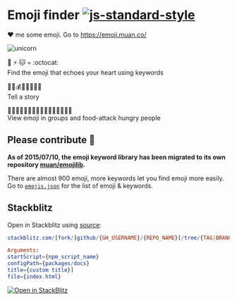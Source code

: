 # Emoji finder [![js-standard-style](https://img.shields.io/badge/code%20style-standard-brightgreen.svg?style=flat)](https://github.com/feross/standard)

:heart: me some emoji. Go to https://emoji.muan.co/

![unicorn](http://cl.ly/image/1p110H2M0r0O/unicorn.gif)

:octopus: :zap: :cat: = :octocat:<br />
Find the emoji that echoes your heart using keywords

:raised_hands::gun::moneybag::police_car::boom::hospital::syringe::skull:<br />
Tell a story

:oden::spaghetti::cookie::stew::ice_cream::icecream::sushi::curry::custard::dango::pizza::ramen::fried_shrimp::fries::chocolate_bar::hamburger:<br />
View emoji in groups and food-attack hungry people

## Please contribute :pray:

**As of 2015/07/10, the emoji keyword library has been migrated to its own repository [muan/emojilib](https://github.com/muan/emojilib).**

There are almost 900 emoji, more keywords let you find emoji more easily. Go to [`emojis.json`](https://github.com/muan/emojilib/blob/master/emojis.json) for the list of emoji & keywords.

## Stackblitz

Open in Stackblitz using
[source](https://developer.stackblitz.com/guides/user-guide/importing-projects):

<!-- ```less -->
<!-- ```md -->
<!-- ```yml -->
<!-- ```reasonml -->
<!-- ``` -->
<!-- ```css -->
<!-- ```scss -->
<!-- ```oxygene -->
<!-- ```cal -->
<!-- ```ini -->
<!-- ```dust -->
<!-- ``` -->
<!-- ```elm -->
<!-- ```powershell -->
<!-- ```brainfuck -->
<!-- ```js -->

```elm
stackblitz.com/[fork/]github/{GH_USERNAME}/{REPO_NAME}[/tree/{TAG|BRANCH|COMMIT}][?startScript={npm_script_name}&title={custom title}]

Arguments:
startScript={npm_script_name}
configPath={packages/docs}
title={custom title}]
file={index.html}
```

[![Open in StackBlitz](https://developer.stackblitz.com/img/open_in_stackblitz.svg)](https://stackblitz.com/github/klezm/emoji-searcher)
